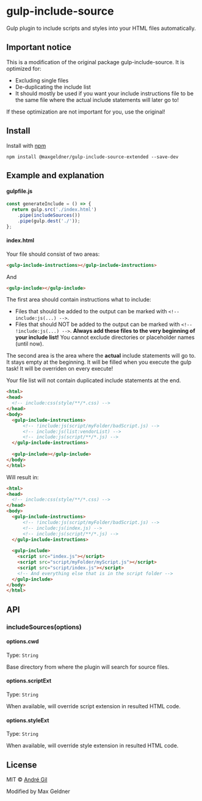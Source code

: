 # gulp-include-source

Gulp plugin to include scripts and styles into your HTML files automatically.

## Important notice
This is a modification of the original package gulp-include-source.
It is optimized for:
- Excluding single files 
- De-duplicating the include list
- It should mostly be used if you want your include instructions file to be the same file where the actual include statements will later go to!

If these optimization are not important for you, use the original!



## Install

Install with [npm](https://npmjs.org/package/gulp-ngmin)

```
npm install @maxgeldner/gulp-include-source-extended --save-dev
```



## Example and explanation

#### gulpfile.js

```js
const generateInclude = () => {
  return gulp.src('./index.html')
    .pipe(includeSources())
    .pipe(gulp.dest('./'));
};
```

#### index.html
Your file should consist of two areas:
```html
<gulp-include-instructions></gulp-include-instructions>
```
And 
```html
<gulp-include></gulp-include>
```

The first area should contain instructions what to include:
- Files that should be added to the output can be marked with `<!-- include:js(...) -->`.
- Files that should NOT be added to the output can be marked with `<!-- !include:js(...) -->`. **Always add these files to
the very beginning of your include list!** You cannot exclude directories or placeholder names (until now).

The second area is the area where the **actual** include statements will go to. It stays empty at the beginning. It will be filled when you execute the gulp task! It will be overriden on every execute!

Your file list will not contain duplicated include statements at the end.

```html
<html>
<head>
  <!-- include:css(style/**/*.css) -->
</head>
<body>
  <gulp-include-instructions>
      <!-- !include:js(script/myFolder/badScript.js) -->
      <!-- include:js(list:vendorList) -->
      <!-- include:js(script/**/*.js) -->
  </gulp-include-instructions>
    
  <gulp-include></gulp-include>
</body>
</html>
```

Will result in:
```html
<html>
<head>
  <!-- include:css(style/**/*.css) -->
</head>
<body>
  <gulp-include-instructions>
      <!-- !include:js(script/myFolder/badScript.js) -->
      <!-- include:js(index.js) -->
      <!-- include:js(script/**/*.js) -->
  </gulp-include-instructions>
    
  <gulp-include>
    <script src="index.js"></script>
    <script src="script/myFolder/myScript.js"></script>
    <script src="script/index.js"></script>
    <!-- And everything else that is in the script folder -->
  </gulp-include>
</body>
</html>
```


## API

### includeSources(options)

#### options.cwd

Type: `String`

Base directory from where the plugin will search for source files.

#### options.scriptExt

Type: `String`

When available, will override script extension in resulted HTML code.

#### options.styleExt

Type: `String`

When available, will override style extension in resulted HTML code.



## License

MIT © [André Gil](http://somepixels.net)

Modified by Max Geldner

